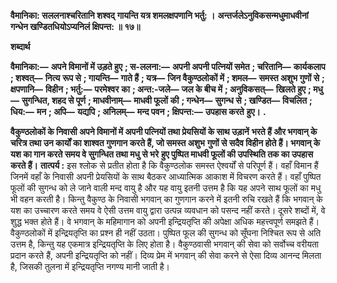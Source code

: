 **वैमानिका: सललनाश्चरितानि शश्वद्** **गायन्ति यत्र शमलक्षपणानि भर्तु: ।** **अन्तर्जलेऽनुविकसन्मधुमाधवीनां** **गन्धेन खण्डितधियोऽप्यनिलं क्षिपन्त: ॥ १७॥** 

**शब्दार्थ** 

**वैमानिका:—** **अपने विमानों में उड़ते हुए** **; स-ललना:—** **अपनी अपनी पत्नियों समेत** **; चरितानि—** **कार्यकलाप** **; शश्वत्—** **नित्य** **रूप से** **; गायन्ति—** **गाते हैं** **; यत्र—** **जिन वैकुण्ठलोकों में** **; शमल—** **समस्त अशुभ गुणों से** **; क्षपणानि—** **विहीन** **; भर्तु:—** **परमेश्वर** **का** **; अन्त:-जले—** **जल के बीच में** **; अनुविकसत्—** **खिलते हुए** **; मधु—** **सुगन्धित, शहद से पूर्ण** **; माधवीनाम्—** **माधवी फूलों** **की** **; गन्धेन—** **सुगन्ध से** **; खण्डित—** **विचलित** **; धिय:—** **मन** **; अपि—** **यद्यपि** **; अनिलम्—** **मन्द पवन** **; क्षिपन्त:—** **उपहास करते** **हुए।** **.** 

**वैकुण्ठलोकों के निवासी अपने विमानों में अपनी पत्नियों तथा प्रेयसियों के साथ उड़ानें** **भरते हैं और भगवान् के चरित्र तथा उन कार्यों का शाश्वत गुणगान करते हैं, जो समस्त अशुभ** **गुणों से सदैव विहीन होते हैं। भगवान् के यश का गान करते समय वे सुगन्धित तथा मधु से भरे** **हुए पुष्पित माधवी फूलों की उपस्थिति तक का उपहास करते हैं।** **तात्पर्य :** इस श्लोक से प्रतीत होता है कि वैकुण्ठलोक समस्त ऐश्वर्यों से परिपूर्ण हैं। वहाँ विमान हैं जिनमें वहाँ के निवासी अपनी प्रेयसियों के साथ बैठकर आध्यात्मिक आकाश में विचरण करते हैं। वहाँ पुष्पित फूलों की सुगन्ध को ले जाने वाली मन्द वायु है और यह वायु इतनी उत्तम है कि यह अपने साथ फूलों का मधु भी वहन करती है। किन्तु वैकुण्ठ के निवासी भगवान् का गुणगान करने में इतनी रुचि रखते हैं कि भगवान् के यश का उच्चारण करते समय वे ऐसी उत्तम वायु द्वारा उत्पन्न व्यवधान को पसन्द नहीं करते। दूसरे शब्दों में, वे शुद्ध भक्त होते हैं। वे भगवान् के महिमागान को अपनी इन्द्रियतृप्ति की अपेक्षा अधिक महत्त्वपूर्ण समझते हैं। वैकुण्ठलोकों में इन्द्रियतृप्ति का प्रश्न ही नहीं उठता। पुष्पित फूल की सुगन्ध को सूँघना निश्चित रूप से अति उत्तम है, किन्तु यह एकमात्र इन्द्रियतृप्ति के लिए होता है। वैकुण्ठवासी भगवान् की सेवा को सर्वोच्च वरीयता प्रदान करते हैं, अपनी इन्द्रियतृप्ति को नहीं। दिव्य प्रेम में भगवान् की सेवा करने से ऐसा दिव्य आनन्द मिलता है, जिसकी तुलना में इन्द्रियतृप्ति नगण्य मानी जाती है।  